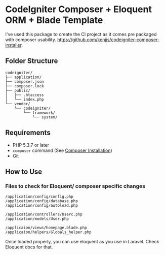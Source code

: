 # CodeIgniter Composer + Eloquent ORM + Blade Template



I've used this package to create the CI project as it comes pre packaged with composer usability. <https://github.com/kenjis/codeigniter-composer-installer>.

## Folder Structure

```
codeigniter/
├── application/
├── composer.json
├── composer.lock
├── public/
│   ├── .htaccess
│   └── index.php
└── vendor/
    └── codeigniter/
        └── framework/
            └── system/
```

## Requirements

* PHP 5.3.7 or later
* `composer` command (See [Composer Installation](https://getcomposer.org/doc/00-intro.md#installation-linux-unix-osx))
* Git

## How to Use

### Files to check for Eloquent/ composer specific changes

```
/application/config/config.php
/application/config/database.php
/application/config/autoload.php
```

```
/application/controllers/Userc.php
/application/models/User.php
```

```
/applicaion/views/homepage.blade.php
/applicaion/helpers/Globals_helper.php
```

Once loaded properly, you can use eloquent as you use in Laravel. Check Eloquent docs for that.
